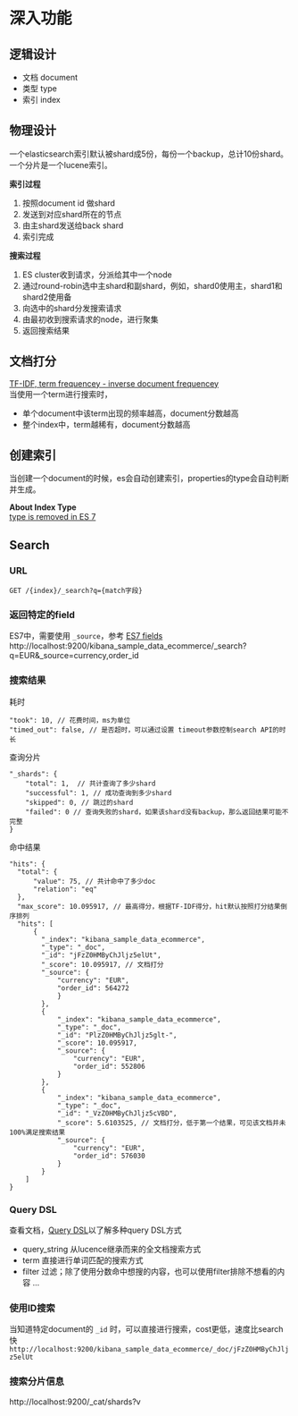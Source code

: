 # 深入功能
## 逻辑设计
- 文档 document
- 类型 type
- 索引 index

## 物理设计
一个elasticsearch索引默认被shard成5份，每份一个backup，总计10份shard。 一个分片是一个lucene索引。  

__索引过程__
1. 按照document id 做shard
2. 发送到对应shard所在的节点
3. 由主shard发送给back shard
4. 索引完成

__搜索过程__
1. ES cluster收到请求，分派给其中一个node
2. 通过round-robin选中主shard和副shard，例如，shard0使用主，shard1和shard2使用备
3. 向选中的shard分发搜索请求
4. 由最初收到搜索请求的node，进行聚集
5. 返回搜索结果

## 文档打分
[TF-IDF, term frequencey - inverse document frequencey](https://zh.wikipedia.org/zh-cn/Tf-idf)  
当使用一个term进行搜索时，
- 单个document中该term出现的频率越高，document分数越高
- 整个index中，term越稀有，document分数越高

## 创建索引
当创建一个document的时候，es会自动创建索引，properties的type会自动判断并生成。  

__About Index Type__  
[type is removed in ES 7](https://www.elastic.co/guide/en/elasticsearch/reference/current/removal-of-types.html)  

## Search
### URL
`GET /{index}/_search?q={match字段}`
### 返回特定的field
ES7中，需要使用 `_source`，参考 [ES7 fields](https://www.elastic.co/guide/en/elasticsearch/reference/current/search-search.html)  
http://localhost:9200/kibana_sample_data_ecommerce/_search?q=EUR&_source=currency,order_id
### 搜索结果
耗时
```
"took": 10, // 花费时间，ms为单位
"timed_out": false, // 是否超时，可以通过设置 timeout参数控制search API的时长
```
查询分片
```
"_shards": {
    "total": 1,  // 共计查询了多少shard
    "successful": 1, // 成功查询到多少shard
    "skipped": 0, // 跳过的shard
    "failed": 0 // 查询失败的shard，如果该shard没有backup，那么返回结果可能不完整
}
```
命中结果
```
"hits": {
  "total": {
      "value": 75, // 共计命中了多少doc
      "relation": "eq"
  },
  "max_score": 10.095917, // 最高得分，根据TF-IDF得分，hit默认按照打分结果倒序排列
  "hits": [
      {
        "_index": "kibana_sample_data_ecommerce",
        "_type": "_doc",
        "_id": "jFzZ0HMByChJljz5elUt",
        "_score": 10.095917, // 文档打分
        "_source": {
            "currency": "EUR",
            "order_id": 564272
            }
        },
        {
            "_index": "kibana_sample_data_ecommerce",
            "_type": "_doc",
            "_id": "PlzZ0HMByChJljz5glt-",
            "_score": 10.095917,
            "_source": {
                "currency": "EUR",
                "order_id": 552806
            }
        },
        {
            "_index": "kibana_sample_data_ecommerce",
            "_type": "_doc",
            "_id": "_VzZ0HMByChJljz5cVBD",
            "_score": 5.6103525, // 文档打分，低于第一个结果，可见该文档并未100%满足搜索结果
            "_source": {
                "currency": "EUR",
                "order_id": 576030
            }
        }
    ]
}
```
### Query DSL
查看文档，[Query DSL](https://www.elastic.co/guide/en/elasticsearch/reference/current/query-dsl.html)以了解多种query DSL方式
- query_string 从lucence继承而来的全文档搜索方式
- term 直接进行单词匹配的搜索方式
- filter 过滤；除了使用分数命中想搜的内容，也可以使用filter排除不想看的内容
...  

### 使用ID搜索
当知道特定document的 `_id` 时，可以直接进行搜索，cost更低，速度比search快  
`http://localhost:9200/kibana_sample_data_ecommerce/_doc/jFzZ0HMByChJljz5elUt`

### 搜索分片信息
http://localhost:9200/_cat/shards?v
